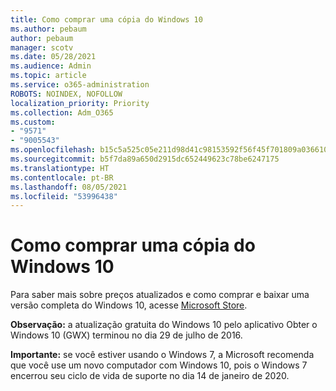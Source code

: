 ```yaml
---
title: Como comprar uma cópia do Windows 10
ms.author: pebaum
author: pebaum
manager: scotv
ms.date: 05/28/2021
ms.audience: Admin
ms.topic: article
ms.service: o365-administration
ROBOTS: NOINDEX, NOFOLLOW
localization_priority: Priority
ms.collection: Adm_O365
ms.custom:
- "9571"
- "9005543"
ms.openlocfilehash: b15c5a525c05e211d98d41c98153592f56f45f701809a036610d56e60cff9daa
ms.sourcegitcommit: b5f7da89a650d2915dc652449623c78be6247175
ms.translationtype: HT
ms.contentlocale: pt-BR
ms.lasthandoff: 08/05/2021
ms.locfileid: "53996438"
---
```

# <a name="how-to-buy-a-copy-of-windows-10"></a>Como comprar uma cópia do Windows 10

Para saber mais sobre preços atualizados e como comprar e baixar uma versão completa do Windows 10, acesse [Microsoft Store](https://www.microsoft.com/store/b/windows).

**Observação:** a atualização gratuita do Windows 10 pelo aplicativo Obter o Windows 10 (GWX) terminou no dia 29 de julho de 2016.

**Importante:** se você estiver usando o Windows 7, a Microsoft recomenda que você use um novo computador com Windows 10, pois o Windows 7 encerrou seu ciclo de vida de suporte no dia 14 de janeiro de 2020.


